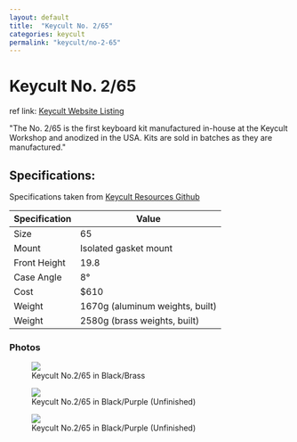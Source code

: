 ```yaml
---
layout: default
title:  "Keycult No. 2/65"
categories: keycult
permalink: "keycult/no-2-65"
---
```

# Keycult No. 2/65

ref link: [Keycult Website Listing](https://keycult.com/products/no-2-65)

"The No. 2/65 is the first keyboard kit manufactured in-house at the Keycult Workshop and anodized in the USA. Kits are sold in batches as they are manufactured."


## Specifications:
Specifications taken from [Keycult Resources Github](https://github.com/keycult/keycult-resources/blob/main/pages/mydoc/specs_no_2_65.md)

| Specification | Value |
|---|---|
| Size | 65 |
| Mount | Isolated gasket mount |
| Front Height | 19.8 |
| Case Angle | 8° |
| Cost | $610 |
| Weight | 1670g (aluminum weights, built) |
| Weight | 2580g (brass weights, built) |

### Photos
<figure>
  <img src="{{ 'assets/images/keycult/no-2-65/keycult-no-2-65-black-brass.png' | relative_url }}">
  <figcaption>Keycult No.2/65 in Black/Brass</figcaption>
</figure>

<figure>
  <img src="{{ 'assets/images/keycult/no-2-65/kecult-no-2-65-black-purple-unfinished.png' | relative_url }}">
  <figcaption>Keycult No.2/65 in Black/Purple (Unfinished)</figcaption>
</figure>

<figure>
  <img src="{{ 'assets/images/keycult/no-2-65/keycult-no-2-65-ocean-gray-silver.png' | relative_url }}">
  <figcaption>Keycult No.2/65 in Black/Purple (Unfinished)</figcaption>
</figure>
